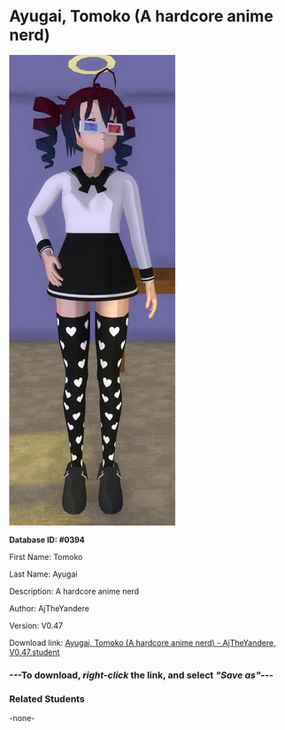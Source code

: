 # Ayugai, Tomoko (A hardcore anime nerd)

<img src="../../Files/Images/Ayugai, Tomoko (A hardcore anime nerd).png" title="Ayugai, Tomoko (A hardcore anime nerd) - AjTheYandere, V0.47">

**Database ID: #0394**

First Name: Tomoko

Last Name: Ayugai

Description: A hardcore anime nerd

Author: AjTheYandere

Version: V0.47

Download link: <a href="https://raw.githubusercontent.com/Arbiter1223/Daigaku-Gurashi-Custom-Students/master/Files/Student%20Files/Ayugai%2C%20Tomoko%20(A%20hardcore%20anime%20nerd)%20-%20AjTheYandere%2C%20V0.47.student">Ayugai, Tomoko (A hardcore anime nerd) - AjTheYandere, V0.47.student</a>

### ---**To download, _right-click_ the link, and select _"Save as"_**---

### Related Students

-none-
